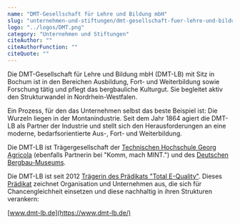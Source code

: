```yaml
---
name: "DMT-Gesellschaft für Lehre und Bildung mbH"
slug: "unternehmen-und-stiftungen/dmt-gesellschaft-fuer-lehre-und-bildung-mb-h"
logo: "../logos/DMT.png"
category: "Unternehmen und Stiftungen"
citeAuthor: ""
citeAuthorFunction: ""
citeQuote: ""
---
```


Die DMT-Gesellschaft für Lehre und Bildung mbH (DMT-LB) mit Sitz in Bochum ist in den Bereichen Ausbildung, Fort- und Weiterbildung sowie Forschung tätig und pflegt das bergbauliche Kulturgut. Sie begleitet aktiv den Strukturwandel in Nordrhein-Westfalen.

Ein Prozess, für den das Unternehmen selbst das beste Beispiel ist: Die Wurzeln liegen in der Montanindustrie. Seit dem Jahr 1864 agiert die DMT-LB als Partner der Industrie und stellt sich den Herausforderungen an eine moderne, bedarfsorientierte Aus-, Fort- und Weiterbildung.

Die DMT-LB ist Trägergesellschaft der [Technischen Hochschule Georg Agricola](/unternehmen-organisationen/die-partner/thga) (ebenfalls Partnerin bei "Komm, mach MINT.") und des [Deutschen Bergbau-Museums](https://www.bergbaumuseum.de/).

Die DMT-LB ist seit 2012 [Trägerin des Prädikats "Total E-Quality"](https://www.thga.de/aktuelles/presse/pressemeldungen-detail/meldung/ausgezeichnete-gleichstellung-dmt-lb-mit-thga-zum-dritten-mal-total-e-quality-zertifiziert-44/). Dieses [Prädikat](https://www.total-e-quality.de/%C2%A0) zeichnet Organisation und Unternehmen aus, die sich für Chancengleichheit einsetzen und diese nachhaltig in ihren Strukturen verankern:

[www.dmt-lb.de](https://www.dmt-lb.de/)
